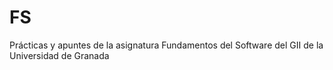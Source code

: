 # FS
Prácticas y apuntes de la asignatura Fundamentos del Software del GII de la Universidad de Granada
